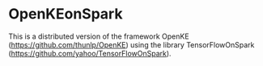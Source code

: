 # OpenKEonSpark
This is a distributed version of the framework OpenKE (https://github.com/thunlp/OpenKE) using the library TensorFlowOnSpark (https://github.com/yahoo/TensorFlowOnSpark).
